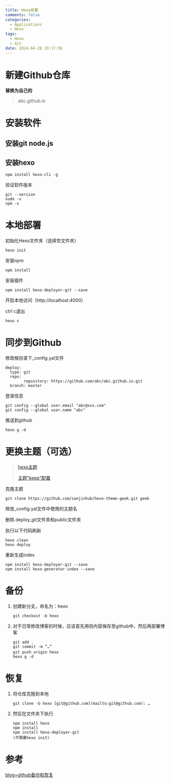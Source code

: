 ```yaml
---
title: Hexo部署
comments: false
categories:
  - Applications
  - Hexo
tags:
  - Hexo
  - Git
date: 2024-04-28 19:17:56
---
```

# 新建Github仓库

**替换为自己的**

> abc.github.io

#  安装软件

## 安装git node.js

## 安装hexo

```
npm install hexo-cli -g
```

验证软件版本

```
git --version
node -v
npm -v
```

# 本地部署

初始化Hexo文件夹（选择空文件夹）

```
hexo init
```

安装npm

```
npm install
```

安装插件

```
npm install hexo-deployer-git --save
```

开启本地访问（http://localhost:4000）

ctrl c退出

```
hexo s
```
# 同步到Github

修改根目录下_config.yal文件

```
deploy:
  type: git
  repo: 
        repository: https://github.com/abc/abc.github.io.git
  branch: master
```

登录信息

```
git config --global user.email "abc@xxx.com"
git config --global user.name "abc"
```

推送到github

```
hexo g -d
```
# 更换主题（可选）

> [hexo主题](http://www.hexo.io)
>
> [主题"keep"配置](https://keep-docs.xpoet.cn/usage-tutorial/configuration-guide.html#menu)

克隆主题

```
git clone https://github.com/sanjinhub/hexo-theme-geek.git geek 
```

修改_config.yal文件中使用的主题名

删除.deploy_git文件夹和public文件夹

执行以下代码刷新

```
hexo clean
hexo deploy
```

重新生成index

```
npm install hexo-deployer-git --save
npm install hexo-generator-index --save
```
# 备份

1. 创建新分支，命名为：hexo

   ```
   git checkout -b hexo
   ```

2. 对于日常修改博客的时候，应该首先用将内容保存至github中，然后再部署博客

   ```
   git add . 
   git commit -m “…”
   git push origin hexo　
   hexo g -d
   ```

# 恢复

1. 将仓库克隆到本地

   ```
   git clone -b hexo [git@github.com](mailto:git@github.com): …
   ```

2. 然后在文件夹下执行 

   ```
   npm install hexo 
   npm install 
   npm install hexo-deployer-git 
   (不需要hexo init)
   ```

# 参考

[blog+github备份和恢复]( https://jinzequn.github.io/2018/01/24/github-hexo/ )
